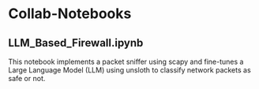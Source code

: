 # Collab-Notebooks
## LLM_Based_Firewall.ipynb
This notebook implements a packet sniffer using scapy and fine-tunes a Large Language Model (LLM) using unsloth to classify network packets as safe or not.